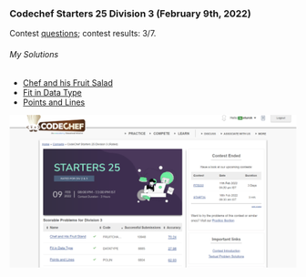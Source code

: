 ### Codechef Starters 25 Division 3 (February 9th, 2022)
Contest [questions](https://www.codechef.com/START25C?order=desc&sortBy=successful_submissions 'Link to Contest Questions'); 
contest results: 3/7.

###### My Solutions
* [Chef and his Fruit Salad](https://github.com/ez2rok/coding-contests/blob/main/week4/contests/codechef_starters_25_division_3/chef_and_his_fruit_stand.py)
* [Fit in Data Type](https://github.com/ez2rok/coding-contests/blob/main/week4/contests/codechef_starters_25_division_3/fit_in_data_type.py)
* [Points and Lines](https://github.com/ez2rok/coding-contests/blob/main/week4/contests/codechef_starters_25_division_3/points_and_lines.py)

<img src="codechef_starters_25_division_3.png" alt="Screenshot of my contest results." width="800"/>
